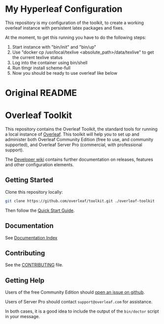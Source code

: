 # My Hyperleaf Configuration

This repository is my configuration of the toolkit, to create a working overleaf instance with persistent latex packages and fixes.

At the moment, to get this running you have to do the following steps:

1. Start instance with "bin/init" and "bin/up"
2. Use "docker cp /usr/local/texlive <absolute_path>/data/texlive" to get the current texlive status
3. Log into the container using bin/shell
4. Run tlmgr install scheme-full
5. Now you should be ready to use overleaf like below


# Original README

# Overleaf Toolkit

This repository contains the Overleaf Toolkit, the standard tools for running a local
instance of [Overleaf](https://overleaf.com). This toolkit will help you to set up and administer both Overleaf Community Edition (free to use, and community supported), and Overleaf Server Pro (commercial, with professional support).

The [Developer wiki](https://github.com/overleaf/overleaf/wiki) contains further documentation on releases, features and other configuration elements.


## Getting Started

Clone this repository locally:

``` sh
git clone https://github.com/overleaf/toolkit.git ./overleaf-toolkit
```

Then follow the [Quick Start Guide](./doc/quick-start-guide.md).


## Documentation

See [Documentation Index](./doc/README.md)


## Contributing

See the [CONTRIBUTING](https://github.com/overleaf/overleaf/blob/main/CONTRIBUTING.md) file.


## Getting Help

Users of the free Community Edition should [open an issue on github](https://github.com/overleaf/toolkit/issues). 

Users of Server Pro should contact `support@overleaf.com` for assistance.

In both cases, it is a good idea to include the output of the `bin/doctor` script in your message.

